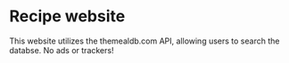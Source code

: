 # Recipe website

This website utilizes the themealdb.com API, allowing users to search the databse. No ads or trackers!
